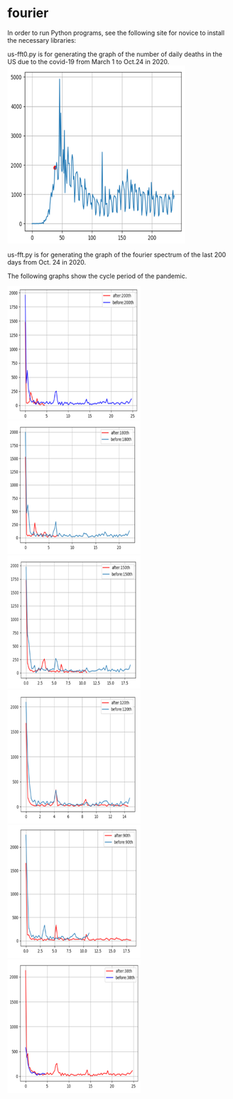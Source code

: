 # fourier
In order to run Python programs, see the following site for novice to install the necessary libraries:


us-fft0.py is for generating the graph of the number of daily deaths in the US due to the covid-19 from March 1 to Oct.24 in 2020.
<img src="./fig1.png" height=400 width=400>

us-fft.py is for generating the graph of the fourier spectrum of the last 200 days from Oct. 24 in 2020.

The following graphs show the cycle period of the pandemic.

<img src="./200.png" height=300 width=300><img src="./180.png" height=300 width=300><img src="./150.png" height=300 width=300>
<img src="./120.png" height=300 width=300><img src="./90.png" height=300 width=300><img src="./38.png" height=300 width=300>
